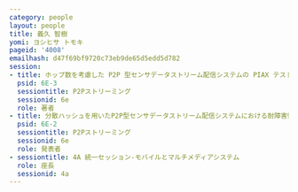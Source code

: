 ```yaml
---
category: people
layout: people
title: 義久 智樹
yomi: ヨシヒサ トモキ
pageid: '4008'
emailhash: d47f69bf9720c73eb9de65d5edd5d782
session:
- title: ホップ数を考慮した P2P 型センサデータストリーム配信システムの PIAX テストベッドを用いた評価
  psid: 6E-3
  sessiontitle: P2Pストリーミング
  sessionid: 6e
  role: 著者
- title: 分散ハッシュを用いたP2P型センサデータストリーム配信システムにおける耐障害性向上法の評価
  psid: 6E-2
  sessiontitle: P2Pストリーミング
  sessionid: 6e
  role: 発表者
- sessiontitle: 4A 統一セッション-モバイルとマルチメディアシステム
  role: 座長
  sessionid: 4a
---
```

